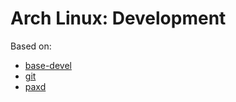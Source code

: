 Arch Linux: Development
=====

Based on:

* [base-devel](https://www.archlinux.org/groups/x86_64/base-devel/)
* [git](https://www.archlinux.org/packages/extra/x86_64/git/)
* [paxd](https://www.archlinux.org/packages/community/x86_64/paxd/)
